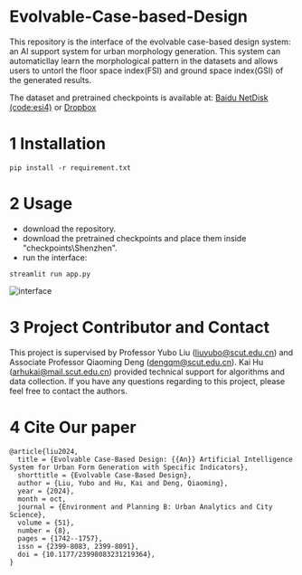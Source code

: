 # Evolvable-Case-based-Design

This repository is the interface of the evolvable case-based design system: an AI support system for urban morphology generation. This system can automaticllay learn the morphological pattern in the datasets and allows users to untorl the floor space index(FSI) and ground space index(GSI) of the generated results.
 
The dataset and pretrained checkpoints is available at: 
[Baidu NetDisk (code:esi4)](https://pan.baidu.com/s/1adqooxSNpH4T7rpmq14nYA) or [Dropbox](https://www.dropbox.com/scl/fo/a3rekgah7au7t7k71kxrd/AK4QI30rER6Jhpb4n3Xv5LM?rlkey=zjd2gp0vczpbj627uunw6fnv9&st=4xtww64e&dl=0)

# 1 Installation
``` 
pip install -r requirement.txt
``` 

# 2 Usage
+ download the repository.
+ download the pretrained checkpoints and place them inside "checkpoints\Shenzhen".
+ run the interface:  
``` 
streamlit run app.py
``` 
![interface](/static/interface.jpg)

# 3 Project Contributor and Contact
This project is supervised by Professor Yubo Liu (liuyubo@scut.edu.cn) and Associate Professor Qiaoming Deng (dengqm@scut.edu.cn). Kai Hu (arhukai@mail.scut.edu.cn) provided technical support for algorithms and data collection. If you have any questions regarding to this project, please feel free to contact the authors.

# 4 Cite Our paper
```
@article{liu2024,
  title = {Evolvable Case-Based Design: {{An}} Artificial Intelligence System for Urban Form Generation with Specific Indicators},
  shorttitle = {Evolvable Case-Based Design},
  author = {Liu, Yubo and Hu, Kai and Deng, Qiaoming},
  year = {2024},
  month = oct,
  journal = {Environment and Planning B: Urban Analytics and City Science},
  volume = {51},
  number = {8},
  pages = {1742--1757},
  issn = {2399-8083, 2399-8091},
  doi = {10.1177/23998083231219364},
}
```
